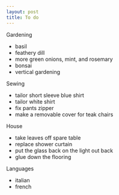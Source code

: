 ```yaml
---
layout: post
title: To do
---
```


Gardening
- basil
- feathery dill
- more green onions, mint, and rosemary
- bonsai
- vertical gardening

Sewing
- tailor short sleeve blue shirt
- tailor white shirt
- fix pants zipper
- make a removable cover for teak chairs

House
- take leaves off spare table
- replace shower curtain
- put the glass back on the light out back
- glue down the flooring

Languages
- italian
- french
